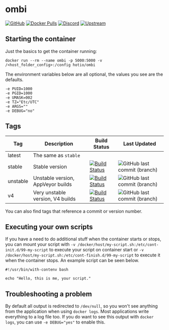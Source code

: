 # ombi

[![GitHub](https://img.shields.io/badge/source-github-lightgrey)](https://github.com/hotio/docker-ombi)
[![Docker Pulls](https://img.shields.io/docker/pulls/hotio/ombi)](https://hub.docker.com/r/hotio/ombi)
[![Discord](https://img.shields.io/discord/610068305893523457?color=738ad6&label=discord&logo=discord&logoColor=white)](https://discord.gg/3SnkuKp)
[![Upstream](https://img.shields.io/badge/upstream-project-yellow)](https://github.com/tidusjar/Ombi)

## Starting the container

Just the basics to get the container running:

```shell
docker run --rm --name ombi -p 5000:5000 -v /<host_folder_config>:/config hotio/ombi
```

The environment variables below are all optional, the values you see are the defaults.

```shell
-e PUID=1000
-e PGID=1000
-e UMASK=002
-e TZ="Etc/UTC"
-e ARGS=""
-e DEBUG="no"
```

## Tags

| Tag      | Description                       | Build Status                                                                                                                                        | Last Updated                                                                                         |
| ---------|-----------------------------------|-----------------------------------------------------------------------------------------------------------------------------------------------------|------------------------------------------------------------------------------------------------------|
| latest   | The same as `stable`              |                                                                                                                                                     |                                                                                                      |
| stable   | Stable version                    | [![Build Status](https://cloud.drone.io/api/badges/hotio/docker-ombi/status.svg?ref=refs/heads/stable)](https://cloud.drone.io/hotio/docker-ombi)   | ![GitHub last commit (branch)](https://img.shields.io/github/last-commit/hotio/docker-ombi/stable)   |
| unstable | Unstable version, AppVeyor builds | [![Build Status](https://cloud.drone.io/api/badges/hotio/docker-ombi/status.svg?ref=refs/heads/unstable)](https://cloud.drone.io/hotio/docker-ombi) | ![GitHub last commit (branch)](https://img.shields.io/github/last-commit/hotio/docker-ombi/unstable) |
| v4       | Very unstable version, V4 builds  | [![Build Status](https://cloud.drone.io/api/badges/hotio/docker-ombi/status.svg?ref=refs/heads/v4)](https://cloud.drone.io/hotio/docker-ombi)       | ![GitHub last commit (branch)](https://img.shields.io/github/last-commit/hotio/docker-ombi/v4)       |

You can also find tags that reference a commit or version number.

## Executing your own scripts

If you have a need to do additional stuff when the container starts or stops, you can mount your script with `-v /docker/host/my-script.sh:/etc/cont-init.d/99-my-script` to execute your script on container start or `-v /docker/host/my-script.sh:/etc/cont-finish.d/99-my-script` to execute it when the container stops. An example script can be seen below.

```shell
#!/usr/bin/with-contenv bash

echo "Hello, this is me, your script."
```

## Troubleshooting a problem

By default all output is redirected to `/dev/null`, so you won't see anything from the application when using `docker logs`. Most applications write everything to a log file too. If you do want to see this output with `docker logs`, you can use `-e DEBUG="yes"` to enable this.
